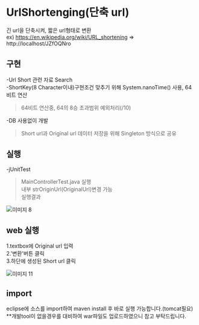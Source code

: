 
# UrlShortenging(단축 url)
긴 url을 단축시켜, 짧은 url형태로 변환  
ex) https://en.wikipedia.org/wiki/URL_shortening => http://localhost/JZfOQNro  



## 구현
-Url Short 관련 자료 Search  
-ShortKey(8 Character이내)구현조건 맞추기 위해 System.nanoTime() 사용, 64비트 연산  
>64비트 연산중, 64의 8승 초과범위 예외처리(/10)  

-DB 사용없이 개발  
>Short url과 Original url 데이터 저장을 위해 Singleton 방식으로 공유  


## 실행 
-jUnitTest  
>MainControllerTest.java 실행  
>내부 strOriginUrl(OriginalUrl)변경 가능  
>실행결과  
  
![이미지 8](https://user-images.githubusercontent.com/35560053/63237454-0d383a00-c27d-11e9-8990-53fe7c0c74bb.jpg)



## web 실행 
1.textbox에 Original url 입력  
2.'변환'버튼 클릭  
3.하단에 생성된 Short url 클릭  

![이미지 11](https://user-images.githubusercontent.com/35560053/63228192-ab4ee480-c22a-11e9-9085-8cebe2241dda.jpg)



## import
eclipse에 소스를 import하여 maven install 후 바로 실행 가능합니다.(tomcat필요)  
**개발tool이 없을경우를 대비하여 war파일도 업로드하였으니 참고 부탁드립니다.
